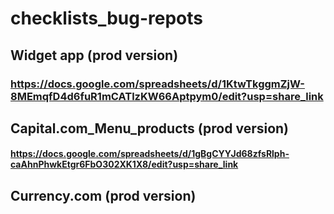 # checklists_bug-repots

## Widget app (prod version)
### https://docs.google.com/spreadsheets/d/1KtwTkggmZjW-8MEmqfD4d6fuR1mCATlzKW66Aptpym0/edit?usp=share_link

## Capital.com_Menu_produсts (prod version)
#### https://docs.google.com/spreadsheets/d/1gBgCYYJd68zfsRlph-caAhnPhwkEtgr6FbO302XK1X8/edit?usp=share_link

## Currency.com (prod version)
###
